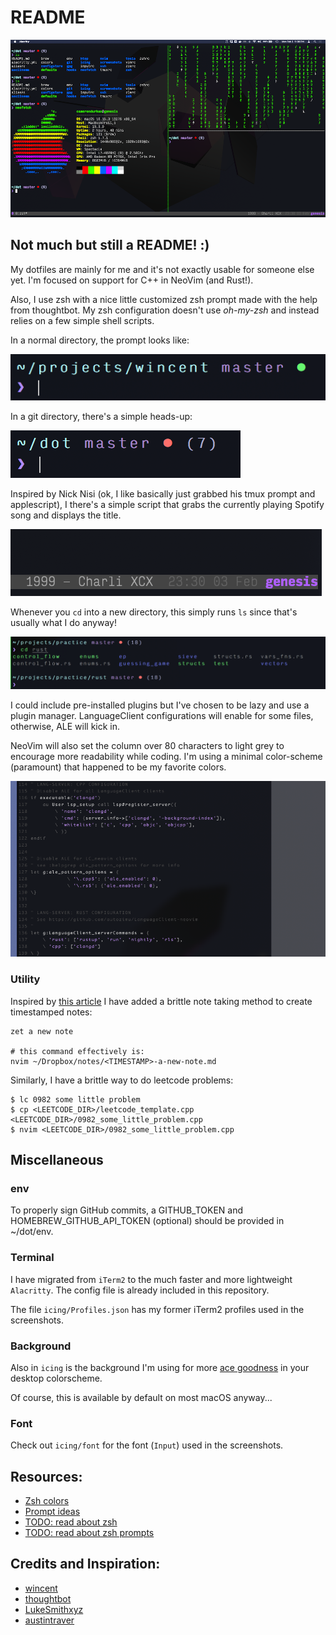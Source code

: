 # README

![window.png](screenshots/window.png)

## Not much but still a README! :)

My dotfiles are mainly for me and it's not exactly usable for someone
else yet. I'm focused on support for C++ in NeoVim (and Rust!).

Also, I use zsh with a nice little customized zsh prompt made with the help
from thoughtbot. My zsh configuration doesn't use _oh-my-zsh_ and instead
relies on a few simple shell scripts.

In a normal directory, the prompt looks like:

![prompt.png](screenshots/staged_prompt.png)

In a git directory, there's a simple heads-up:

![git](screenshots/git_status_prompt.png)

Inspired by Nick Nisi (ok, I like basically just grabbed his tmux prompt and applescript), I there's
a simple script that grabs the currently playing Spotify song and displays the title.

![music.png](screenshots/music.png)

Whenever you `cd` into a new directory, this simply runs `ls` since
that's usually what I do anyway!

![widgets](screenshots/cd.png)

I could include pre-installed plugins but I've chosen to be lazy and use
a plugin manager. LanguageClient configurations will enable for some files,
otherwise, ALE will kick in.

NeoVim will also set the column over 80 characters to light grey
to encourage more readability while coding. I'm using a minimal
color-scheme (paramount) that happened to be my favorite colors.

![nvim](screenshots/nvim_config.png)

### Utility

Inspired by [this article](https://vimways.org/2019/personal-notetaking-in-vim/)
I have added a brittle note taking method to create timestamped notes:

```shell
zet a new note

# this command effectively is:
nvim ~/Dropbox/notes/<TIMESTAMP>-a-new-note.md
```

Similarly, I have a brittle way to do leetcode problems:

```shell
$ lc 0982 some little problem
$ cp <LEETCODE_DIR>/leetcode_template.cpp <LEETCODE_DIR>/0982_some_little_problem.cpp
$ nvim <LEETCODE_DIR>/0982_some_little_problem.cpp
```


## Miscellaneous

### env

To properly sign GitHub commits, a GITHUB_TOKEN and HOMEBREW_GITHUB_API_TOKEN (optional) should be provided in ~/dot/env.


### Terminal

I have migrated from `iTerm2` to the much faster and more lightweight `Alacritty`.
The config file is already included in this repository.

The file `icing/Profiles.json` has my former iTerm2 profiles used in the screenshots.


### Background
Also in `icing` is the background I'm using for more
[ace goodness](https://en.wikipedia.org/wiki/LGBT_symbols#Asexuality)
in your desktop colorscheme.

Of course, this is available by default on most macOS anyway...

### Font

Check out `icing/font` for the font (`Input`) used in the screenshots.

## Resources:

- [Zsh colors](https://gabri.me/blog/custom-colors-in-your-zsh-prompt)
- [Prompt ideas](https://github.com/wincent/wincent)
- [TODO: read about zsh](https://scriptingosx.com/2019/06/moving-to-zsh-part-2-configuration-files/)
- [TODO: read about zsh prompts](https://scriptingosx.com/2019/07/moving-to-zsh-06-customizing-the-zsh-prompt/)


## Credits and Inspiration:

- [wincent](https://github.com/wincent)
- [thoughtbot](https://github.com/thoughtbot/dotfiles)
- [LukeSmithxyz](https://github.com/LukeSmithxyz/voidrice)
- [austintraver](https://github.com/austintraver)
